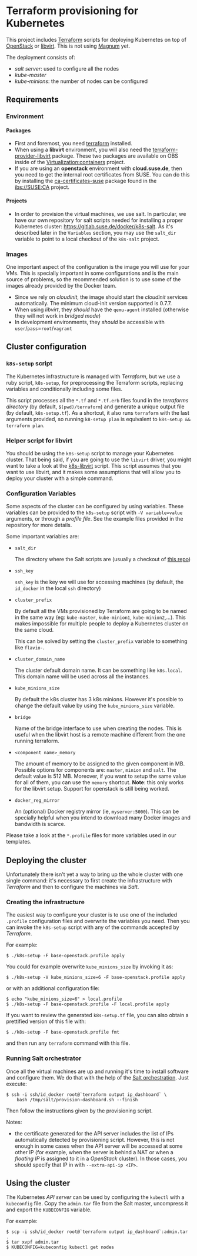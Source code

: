 # Terraform provisioning for Kubernetes

This project includes [Terraform](https://www.terraform.io) scripts for
deploying Kubernetes on top of [OpenStack](https://www.openstack.org/)
or [libvirt](http://libvirt.org/). This is not using
[Magnum](https://wiki.openstack.org/wiki/Magnum) yet.

The deployment consists of:

  * *salt server*: used to configure all the nodes
  * *kube-master*
  * *kube-minions*: the number of nodes can be configured

## Requirements

### Environment

#### Packages

* First and foremost, you need [terraform](https://github.com/hashicorp/terraform)
installed.
* When using a **libvirt** environment, you will also need the
[terraform-provider-libvirt](https://github.com/dmacvicar/terraform-provider-libvirt)
package. These two packages are available on OBS inside of the
[Virtualization:containers](https://build.opensuse.org/project/show/Virtualization:containers) project.
* If you are using an **openstack** environment with **cloud.suse.de**, then you need
to get the internal root certificates from SUSE. You can do this by installing
the [ca-certificates-suse](https://api.suse.de/package/show/SUSE:CA/ca-certificates-suse)
package found in the [ibs://SUSE:CA](https://api.suse.de/project/show/SUSE:CA) project.

#### Projects

* In order to provision the virtual machines, we use salt. In particular, we have
our own repository for salt scripts needed for installing a proper Kubernetes
cluster: https://gitlab.suse.de/docker/k8s-salt. As it's described later in the
`Variables` section, you may use the `salt_dir` variable to point to a local
checkout of the `k8s-salt` project.

### Images

One important aspect of the configuration is the image you will use for
your VMs. This is specially important in some configurations and is the main
source of problems, so the recommended solution is to use some of the images
already provided by the Docker team.

* Since we rely on *cloudinit*, the image should start the *cloudinit* services
  automatically. The minimum cloud-init version supported is 0.7.7.
* When using _libvirt_, they _should_ have the `qemu-agent` installed (otherwise
  they will not work in _bridged mode_)
* In development environments, they _should_ be accessible with
  `user`/`pass`=`root`/`vagrant`

## Cluster configuration

### `k8s-setup` script

The Kubernetes infrastructure is managed with _Terraform_, but
we use a ruby script, `k8s-setup`, for preprocessing the
Terraform scripts, replacing variables and conditionally
including some files.

This script processes all the `*.tf` and `*.tf.erb` files
found in the _terraforms directory_ (by default, `$(pwd)/terraform`)
and generate a unique output file (by default, `k8s-setup.tf`). As a
shortcut, it also runs `terraform` with the last arguments provided,
so running `k8-setup plan` is equivalent to `k8s-setup && terraform plan`.

### Helper script for libvirt

You should be using the `k8s-setup` script to manage your Kubernetes
cluster. That being said, if you are going to use the `libvirt` driver, you
might want to take a look at the [k8s-libvirt](contrib/libvirt/k8s-libvirt.sh)
script. This script assumes that you want to use libvirt, and it makes some
assumptions that will allow you to deploy your cluster with a simple command.

### Configuration Variables

Some aspects of the cluster can be configured by using variables.
These variables can be provided to the `k8s-setup` script
with `-V variable=value` arguments, or through a _profile
file_. See the example files provided in the repository for more
details.

Some important variables are:

  * `salt_dir`

    The directory where the Salt scripts are (usually a checkout of [this
    repo](https://gitlab.suse.de/docker/k8s-salt))

  * `ssh_key`

    `ssh_key` is the key we will use for accessing machines (by default,
    the `id_docker` in the local `ssh` directory)

  * `cluster_prefix`

    By default all the VMs provisioned by Terraform are going to be named in the
    same way (eg: `kube-master`, `kube-minion1`, `kube-minion2`,...). This makes
    impossible for multiple people to deploy a Kubernetes cluster on the same cloud.

    This can be solved by setting the `cluster_prefix` variable to something like
    `flavio-`.

  * `cluster_domain_name`

    The cluster default domain name. It can be something like `k8s.local`. This
    domain name will be used across all the instances.

  * `kube_minions_size`

    By default the k8s cluster has 3 k8s minions. However it's possible to
    change the default value by using the `kube_minions_size` variable.

  * `bridge`

    Name of the bridge interface to use when creating the nodes. This is useful
    when the libvirt host is a remote machine different from the one running
    terraform.

  * `<component name>_memory`

    The amount of memory to be assigned to the given component in MB. Possible
    options for components are: `master`, `minion` and `salt`. The default value
    is 512 MB. Moreover, if you want to setup the same value for all of them,
    you can use the `memory` shortcut. **Note**: this only works for the libvirt
    setup. Support for openstack is still being worked.

  * `docker_reg_mirror`

    An (optional) Docker registry mirror (ie, `myserver:5000`). This can be
    specially helpful when you intend to download many Docker images and
    bandwidth is scarce.

Please take a look at the `*.profile` files for more variables used in
our templates.

## Deploying the cluster

Unfortunately there isn't yet a way to bring up the whole cluster with one
single command: it's necessary to first create the infrastructure with
_Terraform_ and then to configure the machines via _Salt_.

### Creating the infrastructure

The easiest way to configure your cluster is to use one of the included
`.profile` configuration files and overwrite the variables you need.
Then you can invoke the `k8s-setup` script with any of the commands
accepted by _Terraform_.

For example:

```
$ ./k8s-setup -F base-openstack.profile apply
```

You could for example overwrite `kube_minions_size` by invoking it as:

```
$ ./k8s-setup -V kube_minions_size=6 -F base-openstack.profile apply
```

or with an additional configuration file:

```
$ echo "kube_minions_size=6" > local.profile
$ ./k8s-setup -F base-openstack.profile -F local.profile apply
```

If you want to review the generated `k8s-setup.tf` file, you can also
obtain a prettified version of this file with:

```
$ ./k8s-setup -F base-openstack.profile fmt
```

and then run any `terraform` command with this file.

### Running Salt orchestrator

Once all the virtual machines are up and running it's time to install
software and configure them. We do that with the help of the [Salt orchestration](https://docs.saltstack.com/en/latest/topics/tutorials/states_pt5.html#orchestrate-runner).
Just execute:

```
$ ssh -i ssh/id_docker root@`terraform output ip_dashboard` \
    bash /tmp/salt/provision-dashboard.sh --finish
```

Then follow the instructions given by the provisioning script.

Notes:

* the certificate generated for the API server includes the list of IPs
automatically detected by provisioning script. However, this is not enough
in some cases when the API server will be accessed at some other IP
(for example, when the server is behind a NAT or when a _floating IP_ is
assigned to it in a _OpenStack_ cluster). In those cases, you should
specify that IP in with `--extra-api-ip <IP>`.

## Using the cluster

The Kubernetes _API server_ can be used by configuring the `kubectl`
with a `kubeconfig` file. Copy the `admin.tar` file from the Salt master,
uncompress it and export the `KUBECONFIG` variable.

For example:

```
$ scp -i ssh/id_docker root@`terraform output ip_dashboard`:admin.tar .
$ tar xvpf admin.tar
$ KUBECONFIG=kubeconfig kubectl get nodes
```
